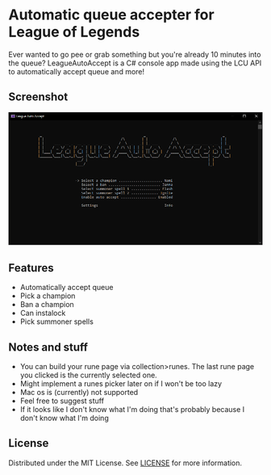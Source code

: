 # Automatic queue accepter for League of Legends
Ever wanted to go pee or grab something but you're already 10 minutes into the queue? LeagueAutoAccept is a C# console app made using the LCU API to automatically accept queue and more!

## Screenshot
![LeagueAutoAccept Screenshot](screenshot.png?raw=true)

## Features
- Automatically accept queue
- Pick a champion
- Ban a champion
- Can instalock
- Pick summoner spells

## Notes and stuff
- You can build your rune page via collection>runes. The last rune page you clicked is the currently selected one.
- Might implement a runes picker later on if I won't be too lazy
- Mac os is (currently) not supported
- Feel free to suggest stuff
- If it looks like I don't know what I'm doing that's probably because I don't know what I'm doing

## License
Distributed under the MIT License. See [LICENSE](LICENSE) for more information.

